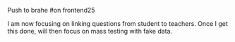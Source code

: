 Push to brahe
#on frontend25

I am now focusing on linking questions from student to teachers. Once I get this done, will then focus on mass testing with fake data.
